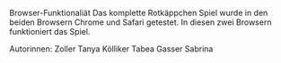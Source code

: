 Browser-Funktionaliät
Das komplette Rotkäppchen Spiel wurde in den beiden Browsern Chrome und Safari getestet. In diesen zwei Browsern funktioniert das Spiel. 

Autorinnen:
Zoller Tanya
Kölliker Tabea
Gasser Sabrina